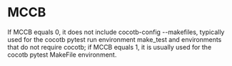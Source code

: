 # MCCB
If MCCB equals 0, it does not include cocotb-config --makefiles, typically used for the cocotb pytest run environment make_test and environments that do not require cocotb; 
if MCCB equals 1, it is usually used for the cocotb pytest MakeFile environment.